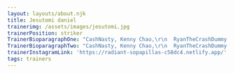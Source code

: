 ```yaml
---
layout: layouts/about.njk
title: Jesutomi daniel
trainerimg: /assets/images/jesutomi.jpg
trainerPosition: striker
TrainerBioparagraphOne: "CashNasty, Kenny Chao,\r\n  RyanTheCrashDummy and plethora of other influencers as well as high school,\r\n  division 1, and pro talent. He "
TrainerBioparagraphTwo: "CashNasty, Kenny Chao,\r\n  RyanTheCrashDummy and plethora of other influencers as well as high school,\r\n  division 1, and pro talent. He "
trainerInstagramLink: 'https://radiant-sopapillas-c58dc4.netlify.app/'
tags: trainers
---
```


